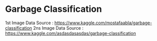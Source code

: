 # Garbage Classification

1st Image Data Source : https://www.kaggle.com/mostafaabla/garbage-classification
2ns Image Data Source : https://www.kaggle.com/asdasdasasdas/garbage-classification
